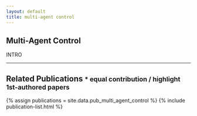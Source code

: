 ```yaml
---
layout: default
title: multi-agent control
---
```


## Multi-Agent Control

INTRO

---

## Related Publications <small>* equal contribution / highlight 1st-authored papers </small>
{% assign publications = site.data.pub_multi_agent_control %}
{% include publication-list.html %}